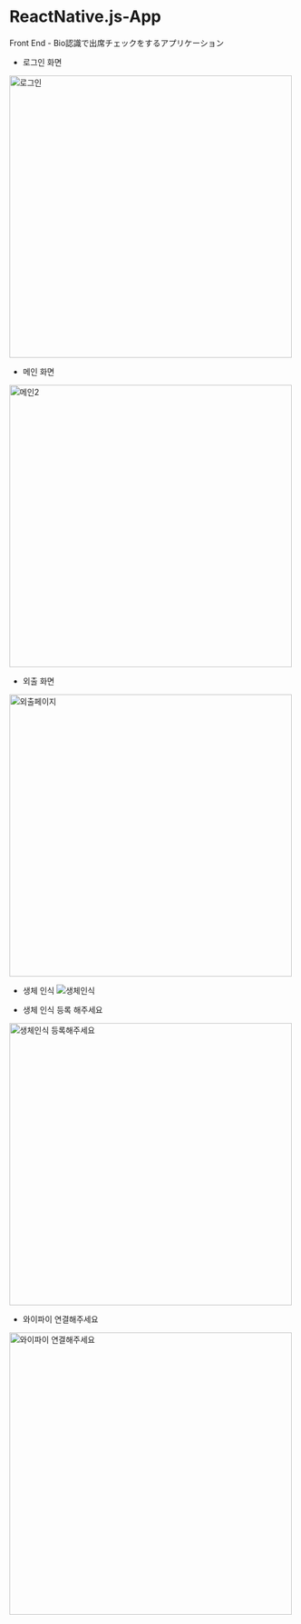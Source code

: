 # ReactNative.js-App
Front End - Bio認識で出席チェックをするアプリケーション

* 로그인 화면
<img width="498" alt="로그인" src="https://user-images.githubusercontent.com/60730831/115486493-bd034d80-a291-11eb-8106-896e3dc18a20.png">

* 메인 화면
<img width="498" alt="메인2" src="https://user-images.githubusercontent.com/60730831/115486563-e328ed80-a291-11eb-8b77-f794c212f9c0.png">

* 외출 화면
<img width="498" alt="외출페이지" src="https://user-images.githubusercontent.com/60730831/115486656-166b7c80-a292-11eb-8d91-e4f98ede920b.png">

* 생체 인식
![생체인식](https://user-images.githubusercontent.com/60730831/115486619-fc319e80-a291-11eb-9031-af3e7eeb16fa.jpg)

* 생체 인식 등록 해주세요
<img width="498" alt="생체인식 등록해주세요" src="https://user-images.githubusercontent.com/60730831/115486692-26835c00-a292-11eb-83c3-2d4567c1e79c.png">

* 와이파이 연결해주세요
<img width="498" alt="와이파이 연결해주세요" src="https://user-images.githubusercontent.com/60730831/115486462-a9f07d80-a291-11eb-9257-5d92e5f39009.png">
